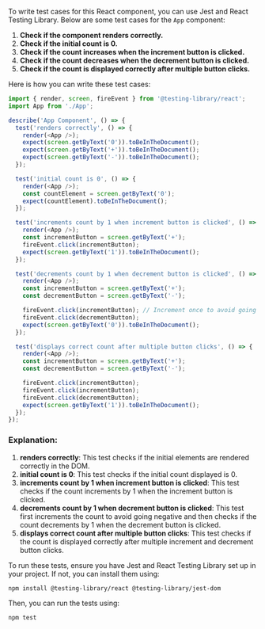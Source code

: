 To write test cases for this React component, you can use Jest and React Testing Library. Below are some test cases for the `App` component:

1. **Check if the component renders correctly.**
2. **Check if the initial count is 0.**
3. **Check if the count increases when the increment button is clicked.**
4. **Check if the count decreases when the decrement button is clicked.**
5. **Check if the count is displayed correctly after multiple button clicks.**

Here is how you can write these test cases:

```javascript
import { render, screen, fireEvent } from '@testing-library/react';
import App from './App';

describe('App Component', () => {
  test('renders correctly', () => {
    render(<App />);
    expect(screen.getByText('0')).toBeInTheDocument();
    expect(screen.getByText('+')).toBeInTheDocument();
    expect(screen.getByText('-')).toBeInTheDocument();
  });

  test('initial count is 0', () => {
    render(<App />);
    const countElement = screen.getByText('0');
    expect(countElement).toBeInTheDocument();
  });

  test('increments count by 1 when increment button is clicked', () => {
    render(<App />);
    const incrementButton = screen.getByText('+');
    fireEvent.click(incrementButton);
    expect(screen.getByText('1')).toBeInTheDocument();
  });

  test('decrements count by 1 when decrement button is clicked', () => {
    render(<App />);
    const incrementButton = screen.getByText('+');
    const decrementButton = screen.getByText('-');

    fireEvent.click(incrementButton); // Increment once to avoid going negative
    fireEvent.click(decrementButton);
    expect(screen.getByText('0')).toBeInTheDocument();
  });

  test('displays correct count after multiple button clicks', () => {
    render(<App />);
    const incrementButton = screen.getByText('+');
    const decrementButton = screen.getByText('-');

    fireEvent.click(incrementButton);
    fireEvent.click(incrementButton);
    fireEvent.click(decrementButton);
    expect(screen.getByText('1')).toBeInTheDocument();
  });
});
```

### Explanation:

1. **renders correctly**: This test checks if the initial elements are rendered correctly in the DOM.
2. **initial count is 0**: This test checks if the initial count displayed is 0.
3. **increments count by 1 when increment button is clicked**: This test checks if the count increments by 1 when the increment button is clicked.
4. **decrements count by 1 when decrement button is clicked**: This test first increments the count to avoid going negative and then checks if the count decrements by 1 when the decrement button is clicked.
5. **displays correct count after multiple button clicks**: This test checks if the count is displayed correctly after multiple increment and decrement button clicks.

To run these tests, ensure you have Jest and React Testing Library set up in your project. If not, you can install them using:

```sh
npm install @testing-library/react @testing-library/jest-dom
```

Then, you can run the tests using:

```sh
npm test
```